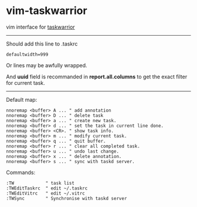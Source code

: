 vim-taskwarrior
===============

vim interface for [taskwarrior](http://taskwarrior.org)

----

Should add this line to .taskrc

    defaultwidth=999

Or lines may be awfully wrapped.

And **uuid** field is recommanded in **report.all.columns** to get the exact filter for current task.

----

Default map:

```vim
nnoremap <buffer> A ... " add annotation
nnoremap <buffer> D ... " delete task
nnoremap <buffer> a ... " create new task.
nnoremap <buffer> d ... " set the task in current line done.
nnoremap <buffer> <CR>. " show task info.
nnoremap <buffer> m ... " modify current task.
nnoremap <buffer> q ... " quit buffer.
nnoremap <buffer> r ... " clear all completed task.
nnoremap <buffer> u ... " undo last change.
nnoremap <buffer> x ... " delete annotation.
nnoremap <buffer> s ... " sync with taskd server.
```

Commands:
```vim
:TW            " task list
:TWEditTaskrc  " edit ~/.taskrc
:TWEditVitrc   " edit ~/.vitrc
:TWSync        " Synchronise with taskd server

```
